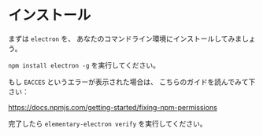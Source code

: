 # インストール

まずは `electron` を、
あなたのコマンドライン環境にインストールしてみましょう。

`npm install electron -g` を実行してください。

もし `EACCES` というエラーが表示された場合は、
こちらのガイドを読んでみて下さい：

https://docs.npmjs.com/getting-started/fixing-npm-permissions

完了したら `elementary-electron verify` を実行してください。
